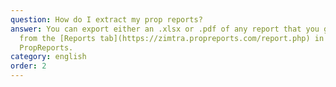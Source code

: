 ```yaml
---
question: How do I extract my prop reports?
answer: You can export either an .xlsx or .pdf of any report that you generate,
  from the [Reports tab](https://zimtra.propreports.com/report.php) in
  PropReports.
category: english
order: 2
---
```

